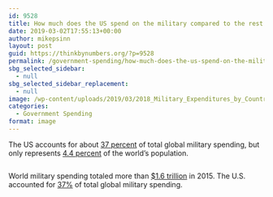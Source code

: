 ```yaml
---
id: 9528
title: How much does the US spend on the military compared to the rest of the world?
date: 2019-03-02T17:55:13+00:00
author: mikepsinn
layout: post
guid: https://thinkbynumbers.org/?p=9528
permalink: /government-spending/how-much-does-the-us-spend-on-the-military-compared-to-the-rest-of-the-world/
sbg_selected_sidebar:
  - null
sbg_selected_sidebar_replacement:
  - null
image: /wp-content/uploads/2019/03/2018_Military_Expenditures_by_Country-672x551.png
categories:
  - Government Spending
format: image
---
```

The US accounts for about [37 percent](https://en.wikipedia.org/wiki/Expenditures_in_the_United_States_federal_budget#/media/File:2018_Military_Expenditures_by_Country.png) of total global military spending, but only represents [4.4 percent](https://www.statista.com/statistics/237584/distribution-of-the-world-population-by-continent/) of the world&#8217;s population.<figure class="wp-block-image">

<img src="https://i2.wp.com/thinkbynumbers.org/wp-content/uploads/2019/03/2018_Military_Expenditures_by_Country.png?w=1200&#038;ssl=1" alt="" class="wp-image-9529" srcset="https://i2.wp.com/thinkbynumbers.org/wp-content/uploads/2019/03/2018_Military_Expenditures_by_Country.png?w=722&ssl=1 722w, https://i2.wp.com/thinkbynumbers.org/wp-content/uploads/2019/03/2018_Military_Expenditures_by_Country.png?resize=300%2C246&ssl=1 300w, https://i2.wp.com/thinkbynumbers.org/wp-content/uploads/2019/03/2018_Military_Expenditures_by_Country.png?resize=672%2C551&ssl=1 672w, https://i2.wp.com/thinkbynumbers.org/wp-content/uploads/2019/03/2018_Military_Expenditures_by_Country.png?resize=480%2C393&ssl=1 480w" sizes="(max-width: 722px) 100vw, 722px" data-recalc-dims="1" /> </figure> 

World military spending totaled more than [$1.6 trillion](https://en.wikipedia.org/wiki/Expenditures_in_the_United_States_federal_budget#/media/File:2018_Military_Expenditures_by_Country.png) in 2015. The U.S. accounted for [37%](https://en.wikipedia.org/wiki/Expenditures_in_the_United_States_federal_budget#/media/File:2018_Military_Expenditures_by_Country.png) of total global military spending.
